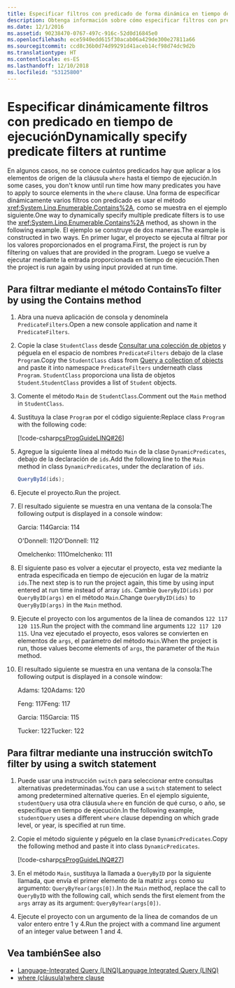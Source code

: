 ```yaml
---
title: Especificar filtros con predicado de forma dinámica en tiempo de ejecución (LINQ en C#)
description: Obtenga información sobre cómo especificar filtros con predicado de forma dinámica en tiempo de ejecución con LINQ en C#.
ms.date: 12/1/2016
ms.assetid: 90238470-0767-497c-916c-52d0d16845e0
ms.openlocfilehash: ece5940edd615f30acab06a429de300e27811a66
ms.sourcegitcommit: ccd8c36b0d74d99291d41aceb14cf98d74dc9d2b
ms.translationtype: HT
ms.contentlocale: es-ES
ms.lasthandoff: 12/10/2018
ms.locfileid: "53125800"
---
```

# <a name="dynamically-specify-predicate-filters-at-runtime"></a><span data-ttu-id="c1240-103">Especificar dinámicamente filtros con predicado en tiempo de ejecución</span><span class="sxs-lookup"><span data-stu-id="c1240-103">Dynamically specify predicate filters at runtime</span></span>

<span data-ttu-id="c1240-104">En algunos casos, no se conoce cuántos predicados hay que aplicar a los elementos de origen de la cláusula `where` hasta el tiempo de ejecución.</span><span class="sxs-lookup"><span data-stu-id="c1240-104">In some cases, you don't know until run time how many predicates you have to apply to source elements in the `where` clause.</span></span> <span data-ttu-id="c1240-105">Una forma de especificar dinámicamente varios filtros con predicado es usar el método <xref:System.Linq.Enumerable.Contains%2A>, como se muestra en el ejemplo siguiente.</span><span class="sxs-lookup"><span data-stu-id="c1240-105">One way to dynamically specify multiple predicate filters is to use the <xref:System.Linq.Enumerable.Contains%2A> method, as shown in the following example.</span></span> <span data-ttu-id="c1240-106">El ejemplo se construye de dos maneras.</span><span class="sxs-lookup"><span data-stu-id="c1240-106">The example is constructed in two ways.</span></span> <span data-ttu-id="c1240-107">En primer lugar, el proyecto se ejecuta al filtrar por los valores proporcionados en el programa.</span><span class="sxs-lookup"><span data-stu-id="c1240-107">First, the project is run by filtering on values that are provided in the program.</span></span> <span data-ttu-id="c1240-108">Luego se vuelve a ejecutar mediante la entrada proporcionada en tiempo de ejecución.</span><span class="sxs-lookup"><span data-stu-id="c1240-108">Then the project is run again by using input provided at run time.</span></span>

## <a name="to-filter-by-using-the-contains-method"></a><span data-ttu-id="c1240-109">Para filtrar mediante el método Contains</span><span class="sxs-lookup"><span data-stu-id="c1240-109">To filter by using the Contains method</span></span>

1. <span data-ttu-id="c1240-110">Abra una nueva aplicación de consola y denomínela `PredicateFilters`.</span><span class="sxs-lookup"><span data-stu-id="c1240-110">Open a new console application and name it `PredicateFilters`.</span></span>

2. <span data-ttu-id="c1240-111">Copie la clase `StudentClass` desde [Consultar una colección de objetos](query-a-collection-of-objects.md) y péguela en el espacio de nombres `PredicateFilters` debajo de la clase `Program`.</span><span class="sxs-lookup"><span data-stu-id="c1240-111">Copy the `StudentClass` class from [Query a collection of objects](query-a-collection-of-objects.md) and paste it into namespace `PredicateFilters` underneath class `Program`.</span></span> <span data-ttu-id="c1240-112">`StudentClass` proporciona una lista de objetos `Student`.</span><span class="sxs-lookup"><span data-stu-id="c1240-112">`StudentClass` provides a list of `Student` objects.</span></span>

3. <span data-ttu-id="c1240-113">Comente el método `Main` de `StudentClass`.</span><span class="sxs-lookup"><span data-stu-id="c1240-113">Comment out the `Main` method in `StudentClass`.</span></span>

4. <span data-ttu-id="c1240-114">Sustituya la clase `Program` por el código siguiente:</span><span class="sxs-lookup"><span data-stu-id="c1240-114">Replace class `Program` with the following code:</span></span>

     [!code-csharp[csProgGuideLINQ#26](~/samples/snippets/csharp/concepts/linq/how-to-dynamically-specify-predicate-filters-at-runtime_1.cs)]

5. <span data-ttu-id="c1240-115">Agregue la siguiente línea al método `Main` de la clase `DynamicPredicates`, debajo de la declaración de `ids`.</span><span class="sxs-lookup"><span data-stu-id="c1240-115">Add the following line to the `Main` method in class `DynamicPredicates`, under the declaration of `ids`.</span></span>

     ```csharp
     QueryById(ids);
     ```

6. <span data-ttu-id="c1240-116">Ejecute el proyecto.</span><span class="sxs-lookup"><span data-stu-id="c1240-116">Run the project.</span></span>

7. <span data-ttu-id="c1240-117">El resultado siguiente se muestra en una ventana de la consola:</span><span class="sxs-lookup"><span data-stu-id="c1240-117">The following output is displayed in a console window:</span></span>

     <span data-ttu-id="c1240-118">Garcia: 114</span><span class="sxs-lookup"><span data-stu-id="c1240-118">Garcia: 114</span></span>

     <span data-ttu-id="c1240-119">O'Donnell: 112</span><span class="sxs-lookup"><span data-stu-id="c1240-119">O'Donnell: 112</span></span>

     <span data-ttu-id="c1240-120">Omelchenko: 111</span><span class="sxs-lookup"><span data-stu-id="c1240-120">Omelchenko: 111</span></span>

8. <span data-ttu-id="c1240-121">El siguiente paso es volver a ejecutar el proyecto, esta vez mediante la entrada especificada en tiempo de ejecución en lugar de la matriz `ids`.</span><span class="sxs-lookup"><span data-stu-id="c1240-121">The next step is to run the project again, this time by using input entered at run time instead of array `ids`.</span></span> <span data-ttu-id="c1240-122">Cambie `QueryByID(ids)` por `QueryByID(args)` en el método `Main`.</span><span class="sxs-lookup"><span data-stu-id="c1240-122">Change `QueryByID(ids)` to `QueryByID(args)` in the `Main` method.</span></span>

9. <span data-ttu-id="c1240-123">Ejecute el proyecto con los argumentos de la línea de comandos `122 117 120 115`.</span><span class="sxs-lookup"><span data-stu-id="c1240-123">Run the project with the command line arguments `122 117 120 115`.</span></span> <span data-ttu-id="c1240-124">Una vez ejecutado el proyecto, esos valores se convierten en elementos de `args`, el parámetro del método `Main`.</span><span class="sxs-lookup"><span data-stu-id="c1240-124">When the project is run, those values become elements of `args`, the parameter of the `Main` method.</span></span>

10. <span data-ttu-id="c1240-125">El resultado siguiente se muestra en una ventana de la consola:</span><span class="sxs-lookup"><span data-stu-id="c1240-125">The following output is displayed in a console window:</span></span>

     <span data-ttu-id="c1240-126">Adams: 120</span><span class="sxs-lookup"><span data-stu-id="c1240-126">Adams: 120</span></span>

     <span data-ttu-id="c1240-127">Feng: 117</span><span class="sxs-lookup"><span data-stu-id="c1240-127">Feng: 117</span></span>

     <span data-ttu-id="c1240-128">Garcia: 115</span><span class="sxs-lookup"><span data-stu-id="c1240-128">Garcia: 115</span></span>

     <span data-ttu-id="c1240-129">Tucker: 122</span><span class="sxs-lookup"><span data-stu-id="c1240-129">Tucker: 122</span></span>

## <a name="to-filter-by-using-a-switch-statement"></a><span data-ttu-id="c1240-130">Para filtrar mediante una instrucción switch</span><span class="sxs-lookup"><span data-stu-id="c1240-130">To filter by using a switch statement</span></span>

1. <span data-ttu-id="c1240-131">Puede usar una instrucción `switch` para seleccionar entre consultas alternativas predeterminadas.</span><span class="sxs-lookup"><span data-stu-id="c1240-131">You can use a `switch` statement to select among predetermined alternative queries.</span></span> <span data-ttu-id="c1240-132">En el ejemplo siguiente, `studentQuery` usa otra cláusula `where` en función de qué curso, o año, se especifique en tiempo de ejecución.</span><span class="sxs-lookup"><span data-stu-id="c1240-132">In the following example, `studentQuery` uses a different `where` clause depending on which grade level, or year, is specified at run time.</span></span>

2. <span data-ttu-id="c1240-133">Copie el método siguiente y péguelo en la clase `DynamicPredicates`.</span><span class="sxs-lookup"><span data-stu-id="c1240-133">Copy the following method and paste it into class `DynamicPredicates`.</span></span>

     [!code-csharp[csProgGuideLINQ#27](~/samples/snippets/csharp/concepts/linq//how-to-dynamically-specify-predicate-filters-at-runtime_2.cs)]

3. <span data-ttu-id="c1240-134">En el método `Main`, sustituya la llamada a `QueryByID` por la siguiente llamada, que envía el primer elemento de la matriz `args` como su argumento: `QueryByYear(args[0])`.</span><span class="sxs-lookup"><span data-stu-id="c1240-134">In the `Main` method, replace the call to `QueryByID` with the following call, which sends the first element from the `args` array as its argument: `QueryByYear(args[0])`.</span></span>

4. <span data-ttu-id="c1240-135">Ejecute el proyecto con un argumento de la línea de comandos de un valor entero entre 1 y 4.</span><span class="sxs-lookup"><span data-stu-id="c1240-135">Run the project with a command line argument of an integer value between 1 and 4.</span></span>

## <a name="see-also"></a><span data-ttu-id="c1240-136">Vea también</span><span class="sxs-lookup"><span data-stu-id="c1240-136">See also</span></span>

- [<span data-ttu-id="c1240-137">Language-Integrated Query (LINQ)</span><span class="sxs-lookup"><span data-stu-id="c1240-137">Language Integrated Query (LINQ)</span></span>](index.md)
- [<span data-ttu-id="c1240-138">where (cláusula)</span><span class="sxs-lookup"><span data-stu-id="c1240-138">where clause</span></span>](../language-reference/keywords/where-clause.md)
